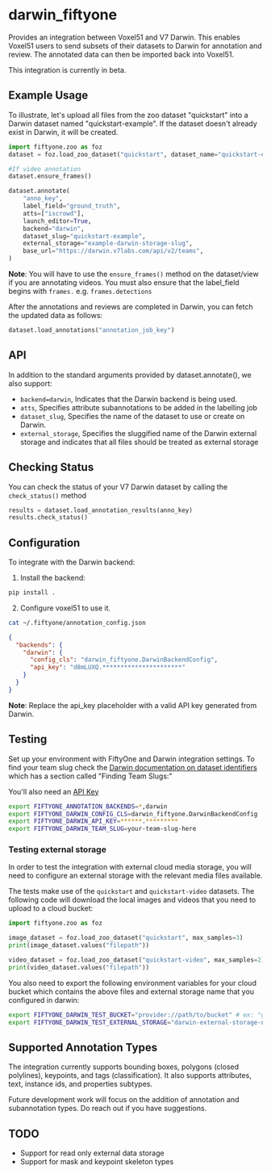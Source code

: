 # darwin_fiftyone

Provides an integration between Voxel51 and V7 Darwin. This enables Voxel51 users to send subsets of their datasets to Darwin for annotation and review. The annotated data can then be imported back into Voxel51.

This integration is currently in beta.

## Example Usage

To illustrate, let's upload all files from the zoo dataset "quickstart" into a Darwin dataset named "quickstart-example". If the dataset doesn't already exist in Darwin, it will be created.

```python
import fiftyone.zoo as foz
dataset = foz.load_zoo_dataset("quickstart", dataset_name="quickstart-example")

#If video annotation
dataset.ensure_frames()

dataset.annotate(
    "anno_key",
    label_field="ground_truth",
    atts=["iscrowd"],
    launch_editor=True,
    backend="darwin",
    dataset_slug="quickstart-example",
    external_storage="example-darwin-storage-slug",
    base_url="https://darwin.v7labs.com/api/v2/teams",
)
```

**Note**: You will have to use the `ensure_frames()` method on the dataset/view if you are annotating videos. You must also ensure that the label_field begins with `frames.` e.g. `frames.detections`

After the annotations and reviews are completed in Darwin, you can fetch the updated data as follows:

```python
dataset.load_annotations("annotation_job_key")
```

## API

In addition to the standard arguments provided by dataset.annotate(), we also support:

- `backend=darwin`, Indicates that the Darwin backend is being used.
- `atts`, Specifies attribute subannotations to be added in the labelling job
- `dataset_slug`, Specifies the name of the dataset to use or create on Darwin.
- `external_storage`, Specifies the sluggified name of the Darwin external storage and indicates that all files should be treated as external storage

## Checking Status

You can check the status of your V7 Darwin dataset by calling the `check_status()` method

```python
results = dataset.load_annotation_results(anno_key)
results.check_status()
```

## Configuration

To integrate with the Darwin backend:

1. Install the backend:

```bash
pip install .
```

2. Configure voxel51 to use it.

```bash
cat ~/.fiftyone/annotation_config.json
```

```json
{
  "backends": {
    "darwin": {
      "config_cls": "darwin_fiftyone.DarwinBackendConfig",
      "api_key": "d8mLUXQ.**********************"
    }
  }
}
```

**Note**: Replace the api_key placeholder with a valid API key generated from Darwin.

## Testing 
Set up your environment with FiftyOne and Darwin integration settings. To find your team slug check the [Darwin documentation on dataset identifiers](https://docs.v7labs.com/reference/datasetidentifier) which has a section called "Finding Team Slugs:"

You'll also need an [API Key](https://docs.v7labs.com/docs/use-the-darwin-python-library-to-manage-your-data)

```bash
export FIFTYONE_ANNOTATION_BACKENDS=*,darwin
export FIFTYONE_DARWIN_CONFIG_CLS=darwin_fiftyone.DarwinBackendConfig
export FIFTYONE_DARWIN_API_KEY=******.*********
export FIFTYONE_DARWIN_TEAM_SLUG=your-team-slug-here
```

### Testing external storage

In order to test the integration with external cloud media storage, you will
need to configure an external storage with the relevant media files available.

The tests make use of the `quickstart` and `quickstart-video` datasets. The
following code will download the local images and videos that you need to
upload to a cloud bucket:

```python
import fiftyone.zoo as foz

image_dataset = foz.load_zoo_dataset("quickstart", max_samples=3)
print(image_dataset.values("filepath"))

video_dataset = foz.load_zoo_dataset("quickstart-video", max_samples=2)
print(video_dataset.values("filepath"))
``` 

You also need to export the following environment variables for your cloud
bucket which contains the above files
and external storage name that you configured in darwin:

```bash
export FIFTYONE_DARWIN_TEST_BUCKET="provider://path/to/bucket" # ex: "gs://test-bucket"
export FIFTYONE_DARWIN_TEST_EXTERNAL_STORAGE="darwin-external-storage-name"
```


## Supported Annotation Types

The integration currently supports bounding boxes, polygons (closed polylines), keypoints, and tags (classification). It also supports attributes, text, instance ids, and properties subtypes.

Future development work will focus on the addition of annotation and subannotation types. Do reach out if you have suggestions.

## TODO
- Support for read only external data storage
- Support for mask and keypoint skeleton types
